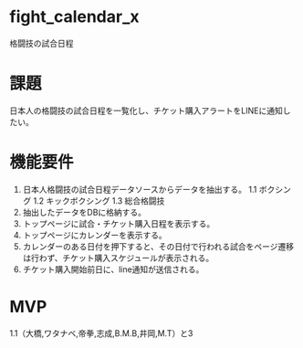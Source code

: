 # fight_calendar_x
格闘技の試合日程

# 課題
日本人の格闘技の試合日程を一覧化し、チケット購入アラートをLINEに通知したい。

# 機能要件
1. 日本人格闘技の試合日程データソースからデータを抽出する。
1.1 ボクシング
1.2 キックボクシング
1.3 総合格闘技
2. 抽出したデータをDBに格納する。
3. トップページに試合・チケット購入日程を表示する。
4. トップページにカレンダーを表示する。
5. カレンダーのある日付を押下すると、その日付で行われる試合をページ遷移は行わず、チケット購入スケジュールが表示される。
6. チケット購入開始前日に、line通知が送信される。

# MVP

1.1（大橋,ワタナベ,帝拳,志成,B.M.B,井岡,M.T）と3
